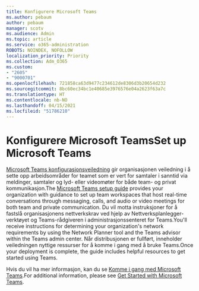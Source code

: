 ```yaml
---
title: Konfigurere Microsoft Teams
ms.author: pebaum
author: pebaum
manager: scotv
ms.audience: Admin
ms.topic: article
ms.service: o365-administration
ROBOTS: NOINDEX, NOFOLLOW
localization_priority: Priority
ms.collection: Adm_O365
ms.custom:
- "2605"
- "9000701"
ms.openlocfilehash: 721858ca63d9477c234612de8306d3b20654d232
ms.sourcegitcommit: 8bc60ec34bc1e40685e3976576e04a2623f63a7c
ms.translationtype: HT
ms.contentlocale: nb-NO
ms.lasthandoff: 04/15/2021
ms.locfileid: "51786210"
---
```

# <a name="set-up-microsoft-teams"></a><span data-ttu-id="4831b-102">Konfigurere Microsoft Teams</span><span class="sxs-lookup"><span data-stu-id="4831b-102">Set up Microsoft Teams</span></span>

<span data-ttu-id="4831b-103">[Microsoft Teams konfigurasjonsveiledning](https://aka.ms/teamsguidance)  gir organisasjonen veiledning i å sette opp arbeidsområder for teamet som er vert for samtaler i sanntid via meldinger, samtaler og lyd- eller videomøter for både team- og privat kommunikasjon.</span><span class="sxs-lookup"><span data-stu-id="4831b-103">The  [Microsoft Teams setup guide](https://aka.ms/teamsguidance)  provides your organization with guidance to set up team workspaces that host real-time conversations through messaging, calls, and audio or video meetings for both team and private communication.</span></span> <span data-ttu-id="4831b-104">Du vil motta instruksjoner for å fastslå organisasjonens nettverkskrav ved hjelp av Nettverksplanlegger-verktøyet og Teams-rådgiveren i administrasjonssenteret for Teams.</span><span class="sxs-lookup"><span data-stu-id="4831b-104">You'll receive instructions for determining your organization's network requirements by using the Network Planner tool and the Teams advisor within the Teams admin center.</span></span> <span data-ttu-id="4831b-105">Når distribusjonen er fullført, inneholder veiledningen nyttige ressurser for å komme i gang med å bruke Teams.</span><span class="sxs-lookup"><span data-stu-id="4831b-105">Once your deployment is complete, the guide includes helpful resources to get started using Teams.</span></span>

<span data-ttu-id="4831b-106">Hvis du vil ha mer informasjon, kan du se [Komme i gang med Microsoft Teams](https://docs.microsoft.com/microsoftteams/get-started-with-teams-quick-start).</span><span class="sxs-lookup"><span data-stu-id="4831b-106">For additional information, please see [Get Started with Microsoft Teams](https://docs.microsoft.com/microsoftteams/get-started-with-teams-quick-start).</span></span>
